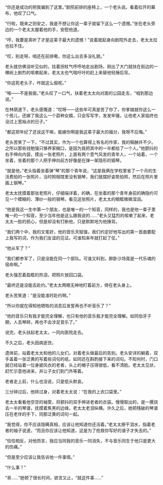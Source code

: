 ---
---
“你还是成功的把我骗到了这里。”剧院前排的座椅上，一个老头说。看着拉开的幕布，他叹了口气。

“行啦，既来之则安之，我是不想让你这一辈子就留下这么一个遗憾。”坐在老头旁边的一个老太太握着他的手，安慰他道。

“哼，我要是真听了才是这辈子最大的遗憾！”说着就起身向剧院外走去，老太太拉也拉不住。

“哎，别走呀，咱还在前排嘞，你这么出去多没礼貌。”

老头就仿佛没听见似的，拄着拐杖气呼呼地走出剧场，刚出了大门就扶在街边的一棵树上剧烈的咳嗽起来，老太太也气喘吁吁的赶上来替他轻捶后背。

“你这死老头子，咋就这么倔呢。”

“唉——不是我倔，”老头叹了一口气，扶着老太太向对面的公园走去，“咱到那边说。”

在林荫道下，老头感慨道：“哎呀——这些年可真是苦了你了，你爹娘就你这么一个孩儿，还嫁了我这么一个孬种女婿，只会写写字，发发牢骚，让他老人家临终也没过上宽裕点的日子。”

“都这把年纪了还说这干嘛，能嫁你啊是我这辈子最大的福分，我呀不后悔。”

老头苦笑了一下，“不过其实，作为一个也算得上有名的作家，我的稿酬并不少。之所以那些钱勉强只够养家糊口，是因为我把其中的一半都给了一个人。”他颤抖的右手伸向内袋，摸出一张老照片，上面有两个意气风发的青年人，一个站着，一个坐着，坐着的那个人把手伸向前方好像是在弹一架隐形的钢琴。

“就是他，”老头指着坐着弹“琴”的那个青年说，“这是我俩在学校里省了一个月的生活费拍的一张照片，当时照相馆里没有钢琴，我们就摆好姿势拍照，然后在照片里画上钢琴。”

老太太抚摸着那张老照片，仔细端详着，的确，在坐着的那个青年身前的确隐约可见一个模糊的、薄纱一般的钢琴。看见这张照片，老太太的眼眶微微湿润。

“他是我这一生中第一个朋友，也是唯一的一个知音，同样的，我也是他一辈子里唯一的一个知音，至少当年他是这么跟我说的……”老头又猛烈的咳嗽了起来，老太太一脸的担心，但是却没有打断他，只是默默地为他捶背。

“我们两个中，我的文笔好，他的音乐天赋强，我们约定好他写出的第一首曲要配上我写的词，作为我们友谊的见证。可谁知来年就打起了仗。”

“他从军了？”

“我们都参军了，只是没能在同一个部队。可谁又料到，醉卧沙场竟是一代乐魂的宿命啊。”

老头强忍着盈眶的热泪，把照片放回口袋。

 “最终还是没能去赴约。”老太太两眼无神地盯着前方，倚在老头身上。

老头苦笑道：“是没能准时赴约啊。”

“所以你就在得知他牺牲的消息后发誓再也不听音乐了？”

“他的音乐只有我才能完全理解，也只有他的音乐我才能完全理解。如同伯牙子期，人去琴碎，再也不会涉足音乐了。”

说完，老头扶起老太太，一同向医院走去。

不久之后，老头因病逝世。

遗体前，站着老太太和他的儿女们，对着老头做最后的告别。老头安详的躺着，双手盖着一张泛黄的写着些词句的纸，如同还在斟酌接下来的词句。不知何时，门口就已经站着一位身披风衣的老者，头上的帽子压得很低，看不清脸。老太太见状，赶忙示意他进来，并让子女们到门外等着。

老者走上前，什么也没说，只是低头默哀。

三分钟过后，他转过身，对着老太太说：“在我的上衣口袋里。”

老太太看看他空空的袖管，将颤抖的双手伸进老者的衣袋。慢慢取出的，是一摞烧去一半的琴谱，抚摸着焦黑的边缘，老太太老泪纵横。许久之后，她把残破的琴谱压在老伴的手下，同那泛黄的词句一起。

“我觉得，你不应该隐瞒真相，应该让他知道你还活着。”老太太擦干泪水，指着老者的袖子说道，“而且你应该让他知道，这是为了抢救你写好的谱子才失去的。”

“恰恰相反，对他而言，我应当同我的音乐一同消失，不与音乐同生于他只是更大的伤痛。”

“但是至少应该让我告诉他一件事情。”

“什么事？”

“哥……”她顿了很长时间，欲言又止，“就这件事……”
